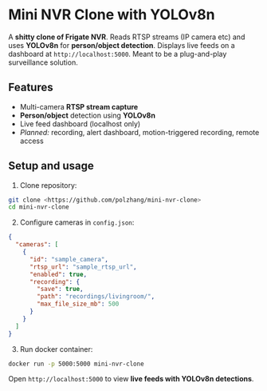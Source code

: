 # Mini NVR Clone with YOLOv8n

A **shitty clone of Frigate NVR**. Reads RTSP streams (IP camera etc) and uses **YOLOv8n** for **person/object detection**. Displays live feeds on a dashboard at `http://localhost:5000`. Meant to be a plug-and-play surveillance solution.

## Features

* Multi-camera **RTSP stream capture**
* **Person/object** detection using **YOLOv8n**
* Live feed dashboard (localhost only)
* *Planned:* recording, alert dashboard, motion-triggered recording, remote access

## Setup and usage

1. Clone repository:

```bash
git clone <https://github.com/polzhang/mini-nvr-clone>
cd mini-nvr-clone
```

2. Configure cameras in `config.json`:

```json
{
  "cameras": [
    {
      "id": "sample_camera",
      "rtsp_url": "sample_rtsp_url",
      "enabled": true,
      "recording": {
        "save": true,
        "path": "recordings/livingroom/",
        "max_file_size_mb": 500
      }
    }
  ]
}
```

3. Run docker container:

```bash
docker run -p 5000:5000 mini-nvr-clone
```

Open `http://localhost:5000` to view **live feeds with YOLOv8n detections**.

